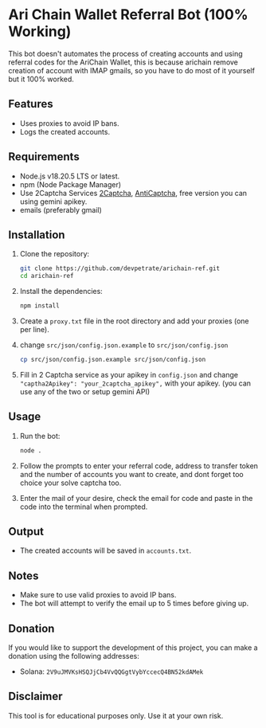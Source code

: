 # Ari Chain Wallet Referral Bot (100% Working)

This bot doesn't automates the process of creating accounts and using referral codes for the AriChain Wallet, this is because arichain remove creation of account with IMAP gmails, so you have to do most of it yourself but it 100% worked.

## Features

- Uses proxies to avoid IP bans.
- Logs the created accounts.

## Requirements

- Node.js v18.20.5 LTS or latest.
- npm (Node Package Manager)
- Use 2Captcha Services [2Captcha](https://2captcha.com/), [AntiCaptcha](https://anti-captcha.com/), free version you can using gemini apikey.
- emails (preferably gmail)

## Installation

1. Clone the repository:

   ```sh
   git clone https://github.com/devpetrate/arichain-ref.git
   cd arichain-ref
   ```

2. Install the dependencies:

   ```sh
   npm install
   ```

3. Create a `proxy.txt` file in the root directory and add your proxies (one per line).

4. change `src/json/config.json.example` to `src/json/config.json`
    ```sh
   cp src/json/config.json.example src/json/config.json
   ```

5. Fill in 2 Captcha service as your apikey in `config.json` and change `"captha2Apikey": "your_2captcha_apikey",` with your apikey. (you can use any of the two or setup gemini API)

## Usage

1. Run the bot:

   ```sh
   node .
   ```

2. Follow the prompts to enter your referral code, address to transfer token and the number of accounts you want to create, and dont forget too choice your solve captcha too.

3. Enter the mail of your desire, check the email for code and paste in the code into the terminal when prompted.

## Output

- The created accounts will be saved in `accounts.txt`.

## Notes

- Make sure to use valid proxies to avoid IP bans.
- The bot will attempt to verify the email up to 5 times before giving up.


## Donation

If you would like to support the development of this project, you can make a donation using the following addresses:

- Solana: `2V9uJMVKsHSQJjCb4VvQQGgtVybYccecQ4BN52kdAMek`

## Disclaimer

This tool is for educational purposes only. Use it at your own risk.
